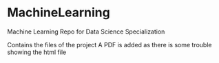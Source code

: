 # MachineLearning
Machine Learning Repo for Data Science Specialization 

Contains the files of the project
A PDF is added as there is some trouble showing the html  file
